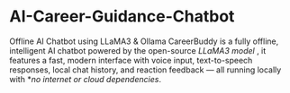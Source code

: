 # AI-Career-Guidance-Chatbot
Offline AI Chatbot using LLaMA3 &amp; Ollama  CareerBuddy is a fully offline, intelligent AI chatbot powered by the open-source *LLaMA3 model* , it features a fast, modern interface with voice input, text-to-speech responses, local chat history, and reaction feedback — all running locally with **no internet or cloud dependencies*.
